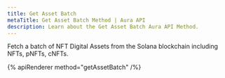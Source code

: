 ```yaml
---
title: Get Asset Batch
metaTitle: Get Asset Batch Method | Aura API
description: Learn about the Get Asset Batch Aura API Method.
---
```


Fetch a batch of NFT Digital Assets from the Solana blockchain including NFTs, pNFTs, cNFTs.

{% apiRenderer method="getAssetBatch" /%}

